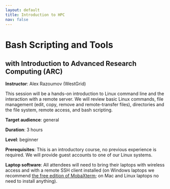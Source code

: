```yaml
---
layout: default
title: Introduction to HPC
nav: false
---
```


# Bash Scripting and Tools
## with Introduction to Advanced Research Computing (ARC)

**Instructor**: Alex Razoumov (WestGrid)

This session will be a hands-on introduction to Linux command line and the interaction with a remote
server. We will review basic Linux commands, file management (edit, copy, remove and remote-transfer
files), directories and the file system, remote access, and bash scripting.

**Target audience**: general

<!-- **Course plan**: -->

**Duration**: 3 hours

**Level**: beginner

**Prerequisites**: This is an introductory course, no previous experience is required. We will provide
guest accounts to one of our Linux systems.

**Laptop software**: All attendees will need to bring their laptops with wireless access and with a
remote SSH client installed (on Windows laptops we recommend <a
href="https://mobaxterm.mobatek.net/download.html" target="_blank">the free edition of MobaXterm</a>; on Mac and Linux
laptops no need to install anything).
